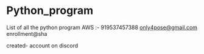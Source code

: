 # Python_program
List of all the python program 
AWS :- 919537457388
only4pose@gmail.com
enrollment@sha

created- account  on discord
